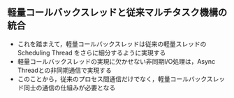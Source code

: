 ## 軽量コールバックスレッドと従来マルチタスク機構の統合

* これを踏まえて，軽量コールバックスレッドは従来の軽量スレッドの Scheduling Thread をさらに細分するように実現する
* 軽量コールバックスレッドの実現に欠かせない非同期I/O処理は，Async Threadとの非同期通信で実現する
* このことから，従来のプロセス間通信だけでなく，軽量コールバックスレッド同士の通信の仕組みが必要となる